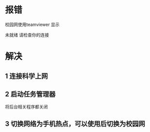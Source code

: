 # 报错

校园网使用teamviewer 显示

未就绪 请检查你的连接

# 解决

## 1 连接科学上网

## 2 启动任务管理器

将后台相关程序都关闭

## 3 切换网络为手机热点，可以使用后切换为校园网
